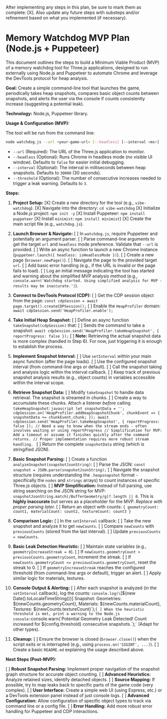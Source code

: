 After implementing any steps in this plan, be sure to mark them as complete: [X].
Also update any future steps with substeps and/or refinement based on what you implemented (if necessary). 

# Memory Watchdog MVP Plan (Node.js + Puppeteer)

This document outlines the steps to build a Minimum Viable Product (MVP) of a memory watchdog tool for Three.js applications, designed to run externally using Node.js and Puppeteer to automate Chrome and leverage the DevTools protocol for heap analysis.

**Goal:** Create a simple command-line tool that launches the game, periodically takes heap snapshots, compares basic object counts between snapshots, and alerts the user via the console if counts consistently increase (suggesting a potential leak).

**Technology:** Node.js, Puppeteer library.

**Usage & Configuration (MVP):**

The tool will be run from the command line:

```bash
node watchdog.js --url <your-game-url> [--headless] [--interval <ms>] [--threshold <count>]
```

*   `--url` (Required): The URL of the Three.js application to monitor.
*   `--headless` (Optional): Runs Chrome in headless mode (no visible UI window). Defaults to `false` for easier initial debugging.
*   `--interval` (Optional): The interval in milliseconds between heap snapshots. Defaults to `30000` (30 seconds).
*   `--threshold` (Optional): The number of consecutive increases needed to trigger a leak warning. Defaults to `3`.

**Steps:**

1.  **Project Setup:**
    [X] Create a new directory for the tool (e.g., `vibe-watchdog`).
    [X] Navigate into the directory: `cd vibe-watchdog`
    [X] Initialize a Node.js project: `npm init -y`
    [X] Install Puppeteer: `npm install puppeteer`
    [X] Install `minimist`: `npm install minimist`)
    [X] Create the main script file (e.g., `watchdog.js`).

2.  **Launch Browser & Navigate:**
    [ ] In `watchdog.js`, require Puppeteer and potentially an argument parser.
    [ ] Parse command-line arguments to get the target `url` and `headless` mode preference. Validate that `--url` is provided.
    [ ] Write an async function to launch a new Chrome instance (`puppeteer.launch({ headless: isHeadlessMode })`).
    [ ] Create a new page (`browser.newPage()`).
    [ ] Navigate the page to the provided target `url`.
    [ ] Add basic error handling (e.g., if the URL is invalid or the page fails to load).
    [ ] Log an initial message indicating the tool has started and warning about the simplified MVP analysis method (e.g., `console.warn('Watchdog started. Using simplified analysis for MVP - results may be inaccurate.')`).

3.  **Connect to DevTools Protocol (CDP):**
    [ ] Get the CDP session object from the page: `const cdpSession = await page.target().createCDPSession();`
    [ ] Enable the `HeapProfiler` domain: `await cdpSession.send('HeapProfiler.enable');`

4.  **Take Initial Heap Snapshot:**
    [ ] Define an async function `takeSnapshot(cdpSession)` that:
        [ ] Sends the command to take a snapshot: `await cdpSession.send('HeapProfiler.takeHeapSnapshot', { reportProgress: false });`
        [ ] **Note:** Retrieving the actual snapshot data is more complex (handled in Step 6). For now, just triggering it is enough to establish the process.

5.  **Implement Snapshot Interval:**
    [ ] Use `setInterval` within your main async function (after the page loads).
    [ ] Use the configured snapshot interval (from command-line args or default).
    [ ] Call the snapshot taking and analysis logic within the interval callback.
    [ ] Keep track of previous snapshot analysis results (e.g., object counts) in variables accessible within the interval scope.

6.  **Retrieve Snapshot Data:**
    [ ] Modify `takeSnapshot` to handle data retrieval. The snapshot is streamed in chunks.
    [ ] Create a way to accumulate these chunks. Attach a listener *before* calling `takeHeapSnapshot`:
        ```javascript
        let snapshotData = '';
        cdpSession.on('HeapProfiler.addHeapSnapshotChunk', chunkEvent => {
            snapshotData += chunkEvent.chunk;
        });
        await cdpSession.send('HeapProfiler.takeHeapSnapshot', { reportProgress: false });
        // Need a way to know when the stream ends - often involves waiting or using reportProgress
        // Simplification for MVP: Add a timeout or assume it finishes quickly after the command returns.
        // Proper implementation requires more robust stream handling.
        ```
    [ ] Return the complete `snapshotData` string (which is stringified JSON).

7.  **Basic Snapshot Parsing:**
    [ ] Create a function `analyzeSnapshot(snapshotJsonString)`:
        [ ] Parse the JSON: `const snapshot = JSON.parse(snapshotJsonString);`
        [ ] Navigate the snapshot structure (requires understanding the `.heapsnapshot` format - specifically the `nodes` and `strings` arrays) to count instances of specific Three.js objects.
        [ ] **MVP Simplification:** Instead of full parsing, use string searching on the JSON string for MVP: `snapshotJsonString.match(/BufferGeometry/g)?.length || 0`. This is **highly inaccurate** but serves as a placeholder for the MVP. *Replace with proper parsing later.*
        [ ] Return an object with counts: `{ geometryCount: count1, materialCount: count2, textureCount: count3 }`

8.  **Comparison Logic:**
    [ ] In the `setInterval` callback:
        [ ] Take the new snapshot and analyze it to get `newCounts`.
        [ ] Compare `newCounts` with `previousCounts` (stored from the last interval).
        [ ] Update `previousCounts = newCounts`.

9.  **Basic Leak Detection Heuristic:**
    [ ] Maintain state variables (e.g., `geometryIncreaseStreak = 0`).
    [ ] If `newCounts.geometryCount > previousCounts.geometryCount`, increment the streak.
    [ ] If `newCounts.geometryCount <= previousCounts.geometryCount`, reset the streak to 0.
    [ ] If `geometryIncreaseStreak` reaches the configured threshold (from command-line args or default), trigger an alert.
    [ ] Apply similar logic for materials, textures.

10. **Console Output & Alerting:**
    [ ] After each snapshot is analyzed (in the `setInterval` callback), log the counts: `console.log(\`[${new Date().toLocaleTimeString()}] Snapshot: Geometries: ${newCounts.geometryCount}, Materials: ${newCounts.materialCount}, Textures: ${newCounts.textureCount}\`);`
    [ ] When the heuristic threshold is met, print a warning to the Node.js console: `console.warn(\`Potential Geometry Leak Detected! Count increased for ${config.threshold} consecutive snapshots.\`);` (Adapt for other types).

11. **Cleanup:**
    [ ] Ensure the browser is closed (`browser.close()`) when the script exits or is interrupted (e.g., using `process.on('SIGINT', ...)`).
    [ ] Create a basic `README.md` explaining the usage described above.


**Next Steps (Post-MVP):**

[ ] **Robust Snapshot Parsing:** Implement proper navigation of the snapshot graph structure for accurate object counting.
[ ] **Advanced Heuristics:** Analyze retained sizes, identify detached objects.
[ ] **Source Mapping:** If possible, try to map leaks back to specific parts of the game code (very complex).
[ ] **User Interface:** Create a simple web UI (using Express, etc.) or a DevTools extension panel instead of just console logs.
[ ] **Advanced Configuration:** Allow configuration of specific object types to track via command line or a config file.
[ ] **Error Handling:** Add more robust error handling for Puppeteer and CDP interactions.